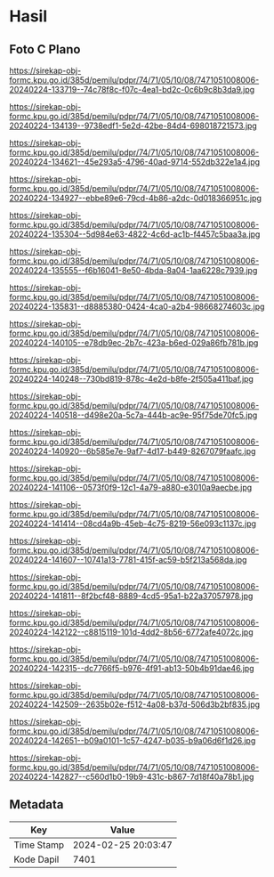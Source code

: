 # Hasil

## Foto C Plano

https://sirekap-obj-formc.kpu.go.id/385d/pemilu/pdpr/74/71/05/10/08/7471051008006-20240224-133719--74c78f8c-f07c-4ea1-bd2c-0c6b9c8b3da9.jpg

https://sirekap-obj-formc.kpu.go.id/385d/pemilu/pdpr/74/71/05/10/08/7471051008006-20240224-134139--9738edf1-5e2d-42be-84d4-698018721573.jpg

https://sirekap-obj-formc.kpu.go.id/385d/pemilu/pdpr/74/71/05/10/08/7471051008006-20240224-134621--45e293a5-4796-40ad-9714-552db322e1a4.jpg

https://sirekap-obj-formc.kpu.go.id/385d/pemilu/pdpr/74/71/05/10/08/7471051008006-20240224-134927--ebbe89e6-79cd-4b86-a2dc-0d018366951c.jpg

https://sirekap-obj-formc.kpu.go.id/385d/pemilu/pdpr/74/71/05/10/08/7471051008006-20240224-135304--5d984e63-4822-4c6d-ac1b-f4457c5baa3a.jpg

https://sirekap-obj-formc.kpu.go.id/385d/pemilu/pdpr/74/71/05/10/08/7471051008006-20240224-135555--f6b16041-8e50-4bda-8a04-1aa6228c7939.jpg

https://sirekap-obj-formc.kpu.go.id/385d/pemilu/pdpr/74/71/05/10/08/7471051008006-20240224-135831--d8885380-0424-4ca0-a2b4-98668274603c.jpg

https://sirekap-obj-formc.kpu.go.id/385d/pemilu/pdpr/74/71/05/10/08/7471051008006-20240224-140105--e78db9ec-2b7c-423a-b6ed-029a86fb781b.jpg

https://sirekap-obj-formc.kpu.go.id/385d/pemilu/pdpr/74/71/05/10/08/7471051008006-20240224-140248--730bd819-878c-4e2d-b8fe-2f505a411baf.jpg

https://sirekap-obj-formc.kpu.go.id/385d/pemilu/pdpr/74/71/05/10/08/7471051008006-20240224-140518--d498e20a-5c7a-444b-ac9e-95f75de70fc5.jpg

https://sirekap-obj-formc.kpu.go.id/385d/pemilu/pdpr/74/71/05/10/08/7471051008006-20240224-140920--6b585e7e-9af7-4d17-b449-8267079faafc.jpg

https://sirekap-obj-formc.kpu.go.id/385d/pemilu/pdpr/74/71/05/10/08/7471051008006-20240224-141106--0573f0f9-12c1-4a79-a880-e3010a9aecbe.jpg

https://sirekap-obj-formc.kpu.go.id/385d/pemilu/pdpr/74/71/05/10/08/7471051008006-20240224-141414--08cd4a9b-45eb-4c75-8219-56e093c1137c.jpg

https://sirekap-obj-formc.kpu.go.id/385d/pemilu/pdpr/74/71/05/10/08/7471051008006-20240224-141607--10741a13-7781-415f-ac59-b5f213a568da.jpg

https://sirekap-obj-formc.kpu.go.id/385d/pemilu/pdpr/74/71/05/10/08/7471051008006-20240224-141811--8f2bcf48-8889-4cd5-95a1-b22a37057978.jpg

https://sirekap-obj-formc.kpu.go.id/385d/pemilu/pdpr/74/71/05/10/08/7471051008006-20240224-142122--c8815119-101d-4dd2-8b56-6772afe4072c.jpg

https://sirekap-obj-formc.kpu.go.id/385d/pemilu/pdpr/74/71/05/10/08/7471051008006-20240224-142315--dc7766f5-b976-4f91-ab13-50b4b91dae46.jpg

https://sirekap-obj-formc.kpu.go.id/385d/pemilu/pdpr/74/71/05/10/08/7471051008006-20240224-142509--2635b02e-f512-4a08-b37d-506d3b2bf835.jpg

https://sirekap-obj-formc.kpu.go.id/385d/pemilu/pdpr/74/71/05/10/08/7471051008006-20240224-142651--b09a0101-1c57-4247-b035-b9a06d6f1d26.jpg

https://sirekap-obj-formc.kpu.go.id/385d/pemilu/pdpr/74/71/05/10/08/7471051008006-20240224-142827--c560d1b0-19b9-431c-b867-7d18f40a78b1.jpg


## Metadata

| Key        | Value               |
| ---------- | ------------------- |
| Time Stamp | 2024-02-25 20:03:47 |
| Kode Dapil | 7401                |



